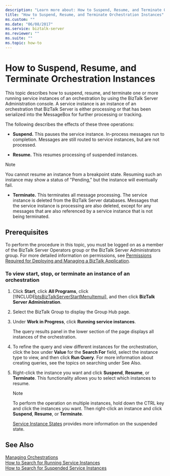 ```yaml
---
description: "Learn more about: How to Suspend, Resume, and Terminate Orchestration Instances"
title: "How to Suspend, Resume, and Terminate Orchestration Instances"
ms.custom: ""
ms.date: "06/08/2017"
ms.service: biztalk-server
ms.reviewer: ""
ms.suite: ""
ms.topic: how-to
---
```

# How to Suspend, Resume, and Terminate Orchestration Instances
This topic describes how to suspend, resume, and terminate one or more running service instances of an orchestration by using the BizTalk Server Administration console. A service instance is an instance of an orchestration that BizTalk Server is either processing or that has been serialized into the MessageBox for further processing or tracking.  
  
 The following describes the effects of these three operations:  
  
-   **Suspend.** This pauses the service instance. In-process messages run to completion. Messages are still routed to service instances, but are not processed.  
  
-   **Resume.** This resumes processing of suspended instances.  
  
> [!NOTE]
>  You cannot resume an instance from a breakpoint state. Resuming such an instance may show a status of "Pending," but the instance will eventually fail.  
  
-   **Terminate.** This terminates all message processing. The service instance is deleted from the BizTalk Server databases. Messages that the service instance is processing are also deleted, except for any messages that are also referenced by a service instance that is not being terminated.  
  
## Prerequisites  
 To perform the procedure in this topic, you must be logged on as a member of the BizTalk Server Operators group or the BizTalk Server Administrators group. For more detailed information on permissions, see [Permissions Required for Deploying and Managing a BizTalk Application](../core/permissions-required-for-deploying-and-managing-a-biztalk-application.md).  
  
### To view start, stop, or terminate an instance of an orchestration  
  
1. Click **Start**, click **All Programs**, click [!INCLUDE[btsBizTalkServerStartMenuItemui](../includes/btsbiztalkserverstartmenuitemui-md.md)], and then click **BizTalk Server Administration**.  
  
2. Select the BizTalk Group to display the Group Hub page.  
  
3. Under **Work in Progress**, click **Running service instances**.  
  
    The query results panel in the lower section of the page displays all instances of the orchestration.  
  
4. To refine the query and view different instances for the orchestration, click the box under **Value** for the **Search For** field, select the instance type to view, and then click **Run Query**. For more information about creating queries, see the topics on searching under See Also.  
  
5. Right-click the instance you want and click **Suspend**, **Resume**, or **Terminate**. This functionality allows you to select which instances to resume.  
  
   > [!NOTE]
   >  To perform the operation on multiple instances, hold down the CTRL key and click the instances you want. Then right-click an instance and click **Suspend**, **Resume**, or **Terminate**.  
  
    [Service Instance States](../core/service-instance-states.md) provides more information on the suspended state.  
  
## See Also  
 [Managing Orchestrations](../core/managing-orchestrations.md)   
 [How to Search for Running Service Instances](../core/how-to-search-for-running-service-instances.md)   
 [How to Search for Suspended Service Instances](../core/how-to-search-for-suspended-service-instances.md)
